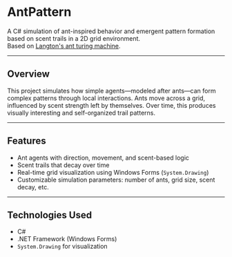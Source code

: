 # AntPattern

A C# simulation of ant-inspired behavior and emergent pattern formation based on scent trails in a 2D grid environment.  
Based on [Langton's ant turing machine](https://en.wikipedia.org/wiki/Langton%27s_ant).

---

## Overview

This project simulates how simple agents—modeled after ants—can form complex patterns through local interactions. Ants move across a grid, influenced by scent strength left by themselves. Over time, this produces visually interesting and self-organized trail patterns.

---

## Features

- Ant agents with direction, movement, and scent-based logic
- Scent trails that decay over time
- Real-time grid visualization using Windows Forms (`System.Drawing`)
- Customizable simulation parameters: number of ants, grid size, scent decay, etc.

---

## Technologies Used

- C#
- .NET Framework (Windows Forms)
- `System.Drawing` for visualization
